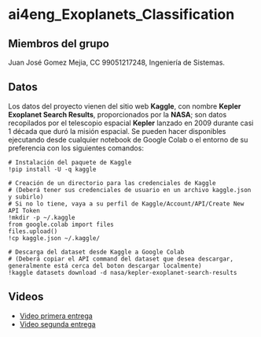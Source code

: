 # ai4eng_Exoplanets_Classification 

## Miembros del grupo
Juan José Gomez Mejia, CC 99051217248, Ingeniería de Sistemas.

## Datos
Los datos del proyecto vienen del sitio web **Kaggle**, con nombre **Kepler Exoplanet Search Results**, proporcionados por la **NASA**; son datos recopilados por el telescopio espacial **Kepler** lanzado en 2009 durante casi 1 década que duró la misión espacial. 
Se pueden hacer disponibles ejecutando desde cualquier notebook de Google Colab o el entorno de su preferencia con los siguientes comandos:
```
# Instalación del paquete de Kaggle
!pip install -U -q kaggle

# Creación de un directorio para las credenciales de Kaggle
# (Deberá tener sus credenciales de usuario en un archivo kaggle.json y subirlo)
# Si no lo tiene, vaya a su perfil de Kaggle/Account/API/Create New API Token
!mkdir -p ~/.kaggle
from google.colab import files
files.upload()
!cp kaggle.json ~/.kaggle/

# Descarga del dataset desde Kaggle a Google Colab
# (Deberá copiar el API command del dataset que desea descargar, generalmente está cerca del boton descargar localmente)
!kaggle datasets download -d nasa/kepler-exoplanet-search-results
```

## Videos 

- [Video primera entrega](https://youtu.be/zPCg3RRaTak)  
- [Video segunda entrega](https://youtu.be/L9AS-n5amuU)

